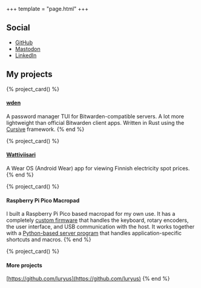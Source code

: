 +++
template = "page.html"
+++


## Social

* [GitHub](https://github.com/luryus)
* [Mastodon](https://mastodon.social/@luryus)
* [LinkedIn](https://www.linkedin.com/in/laurikoskela/)


## My projects

{% project_card() %}
#### [**wden**](https://github.com/luryus/wden)

A password manager TUI for Bitwarden-compatible servers. A lot more lightweight than official Bitwarden client apps. Written in Rust using the [Cursive](https://github.com/gyscos/cursive) framework.
{% end %}


{% project_card() %}
#### [**Wattiviisari**](@/wattiviisari/index.md)

A Wear OS (Android Wear) app for viewing Finnish electricity spot prices.
{% end %}


{% project_card() %}
#### Raspberry Pi Pico Macropad

I built a Raspberry Pi Pico based macropad for my own use. It has a completely [custom firmware](https://github.com/luryus/pico-macropad) that handles the keyboard, rotary encoders, the user interface, and USB communication with the host. It works together with a [Python-based server program](https://github.com/luryus/macropadd) that handles application-specific shortcuts and macros.
{% end %}


{% project_card() %}
#### More projects

[https://github.com/luryus](https://github.com/luryus)
{% end %}